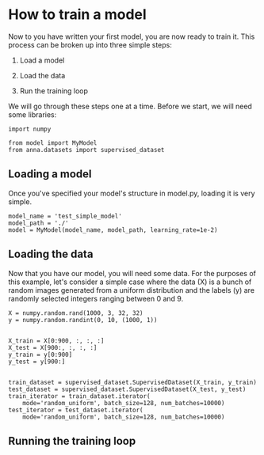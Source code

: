 # How to train a model

Now to you have written your first model, you are now ready to train it.
This process can be broken up into three simple steps:

1. Load a model 

2. Load the data

3. Run the training loop

We will go through these steps one at a time. Before we start, we 
will need some libraries: 

    import numpy

    from model import MyModel
    from anna.datasets import supervised_dataset


## Loading a model

Once you've specified your model's structure in model.py, loading it 
is very simple.

    model_name = 'test_simple_model'
    model_path = './'
    model = MyModel(model_name, model_path, learning_rate=1e-2)


## Loading the data

Now that you have our model, you will need some data. For the purposes 
of this example, let's consider a simple case where the data (X) is a 
bunch of random images generated from a uniform distribution and the 
labels (y) are randomly selected integers ranging between 0 and 9.

    X = numpy.random.rand(1000, 3, 32, 32)
    y = numpy.random.randint(0, 10, (1000, 1))    
    
    
    X_train = X[0:900, :, :, :]
    X_test = X[900:, :, :, :]
    y_train = y[0:900]
    y_test = y[900:]
    

    train_dataset = supervised_dataset.SupervisedDataset(X_train, y_train)
    test_dataset = supervised_dataset.SupervisedDataset(X_test, y_test)
    train_iterator = train_dataset.iterator(
        mode='random_uniform', batch_size=128, num_batches=10000)
    test_iterator = test_dataset.iterator(
        mode='random_uniform', batch_size=128, num_batches=10000)



## Running the training loop
